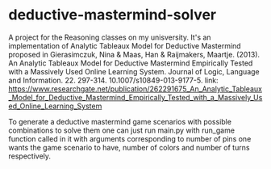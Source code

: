 # deductive-mastermind-solver
A project for the Reasoning classes on my unisversity. It's an implementation of Analytic Tableaux Model for Deductive Mastermind proposed in Gierasimczuk, Nina & Maas, Han & Raijmakers, Maartje. (2013). An Analytic Tableaux Model for Deductive Mastermind Empirically Tested with a Massively Used Online Learning System. Journal of Logic, Language and Information. 22. 297-314. 10.1007/s10849-013-9177-5. link: https://www.researchgate.net/publication/262291675_An_Analytic_Tableaux_Model_for_Deductive_Mastermind_Empirically_Tested_with_a_Massively_Used_Online_Learning_System
 
To generate a deductive mastermind game scenarios with possible combinations to solve them one can just run main.py with run_game function called in it with arguments corresponding to number of pins one wants the game scenario to have, number of colors and number of turns respectively.  

